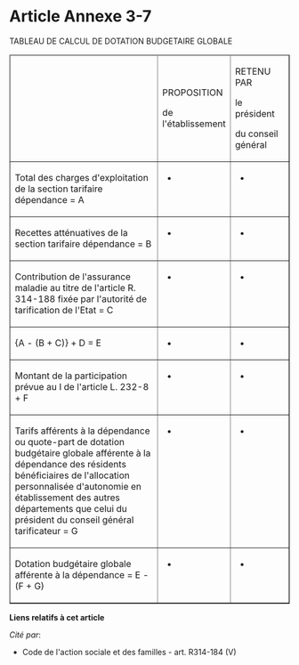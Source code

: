 # Article Annexe 3-7

TABLEAU DE CALCUL DE DOTATION BUDGETAIRE GLOBALE

<table align="center" border="1" cellpadding="0" cellspacing="1" width="720">
  <thead>
    <tr>
      <td width="273">

</td>
      <td width="91">

PROPOSITION

de l'établissement

</td>
      <td width="91">

RETENU PAR

le président

du conseil général

</td>
    </tr>
  </thead>
  <tbody>
    <tr>
      <td valign="top">

Total des charges d'exploitation de la section tarifaire dépendance = A

</td>
      <td valign="top">

-

</td>
      <td valign="top">

-

</td>
    </tr>
    <tr>
      <td valign="top">

Recettes atténuatives de la section tarifaire dépendance = B

</td>
      <td valign="top">

-

</td>
      <td valign="top">

-

</td>
    </tr>
    <tr>
      <td valign="top">

Contribution de l'assurance maladie au titre de l'article R. 314-188 fixée par l'autorité de tarification de l'Etat = C

</td>
      <td valign="top">

-

</td>
      <td valign="top">

-

</td>
    </tr>
    <tr>
      <td valign="top">

{A - (B + C)} + D = E

</td>
      <td valign="top">

-

</td>
      <td valign="top">

-

</td>
    </tr>
    <tr>
      <td valign="top">

Montant de la participation prévue au I de l'article L. 232-8 + F

</td>
      <td valign="top">

-

</td>
      <td valign="top">

-

</td>
    </tr>
    <tr>
      <td valign="top">

Tarifs afférents à la dépendance ou quote-part de dotation budgétaire globale afférente à la dépendance des résidents
bénéficiaires de l'allocation personnalisée d'autonomie en établissement des autres départements que celui du président du
conseil général tarificateur = G

</td>
      <td valign="top">

-

</td>
      <td valign="top">

-

</td>
    </tr>
    <tr>
      <td valign="top">

Dotation budgétaire globale afférente à la dépendance = E - (F + G)

</td>
      <td valign="top">

-

</td>
      <td valign="top">

-

</td>
    </tr>
  </tbody>
</table>

**Liens relatifs à cet article**

_Cité par_:

  - Code de l'action sociale et des familles - art. R314-184 (V)
